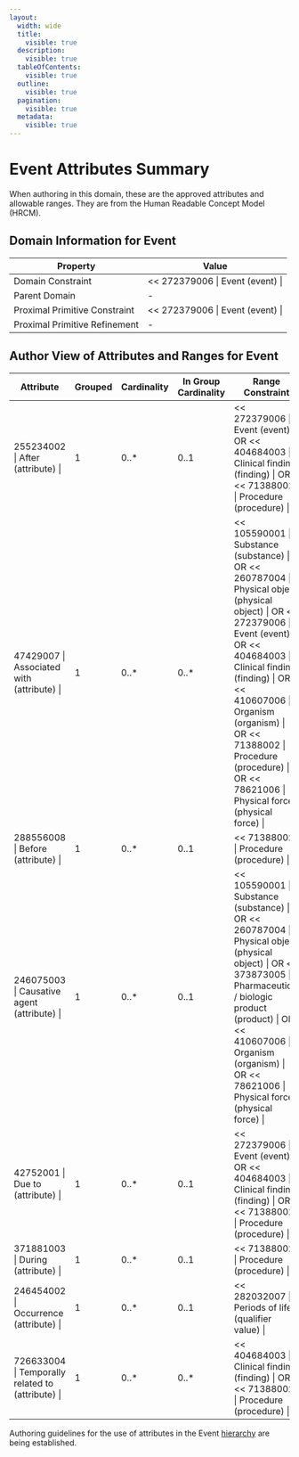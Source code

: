 ```yaml
---
layout:
  width: wide
  title:
    visible: true
  description:
    visible: true
  tableOfContents:
    visible: true
  outline:
    visible: true
  pagination:
    visible: true
  metadata:
    visible: true
---
```


# Event Attributes Summary

When authoring in this domain, these are the approved attributes and allowable ranges. They are from the Human Readable Concept Model (HRCM).


  

## Domain Information for Event

| Property | Value |
|---|---|
| Domain Constraint | << 272379006 \| Event (event) \| |
| Parent Domain | - |
| Proximal Primitive Constraint | << 272379006 \| Event (event) \| |
| Proximal Primitive Refinement | - |

  

  


  

## Author View of Attributes and Ranges for Event

| Attribute | Grouped | Cardinality | In Group Cardinality | Range Constraint |
|---|---|---|---|---|
| 255234002 \| After (attribute) \| | 1 | 0..* | 0..1 | << 272379006 \| Event (event) \| OR << 404684003 \| Clinical finding (finding) \| OR << 71388002 \| Procedure (procedure) \| |
| 47429007 \| Associated with (attribute) \| | 1 | 0..* | 0..* | << 105590001 \| Substance (substance) \| OR << 260787004 \| Physical object (physical object) \| OR << 272379006 \| Event (event) \| OR << 404684003 \| Clinical finding (finding) \| OR << 410607006 \| Organism (organism) \| OR << 71388002 \| Procedure (procedure) \| OR << 78621006 \| Physical force (physical force) \| |
| 288556008 \| Before (attribute) \| | 1 | 0..* | 0..1 | << 71388002 \| Procedure (procedure) \| |
| 246075003 \| Causative agent (attribute) \| | 1 | 0..* | 0..1 | << 105590001 \| Substance (substance) \| OR << 260787004 \| Physical object (physical object) \| OR << 373873005 \| Pharmaceutical / biologic product (product) \| OR << 410607006 \| Organism (organism) \| OR << 78621006 \| Physical force (physical force) \| |
| 42752001 \| Due to (attribute) \| | 1 | 0..* | 0..1 | << 272379006 \| Event (event) \| OR << 404684003 \| Clinical finding (finding) \| OR << 71388002 \| Procedure (procedure) \| |
| 371881003 \| During (attribute) \| | 1 | 0..* | 0..1 | << 71388002 \| Procedure (procedure) \| |
| 246454002 \| Occurrence (attribute) \| | 1 | 0..* | 0..1 | << 282032007 \| Periods of life (qualifier value) \| |
| 726633004 \| Temporally related to (attribute) \| | 1 | 0..* | 0..* | << 404684003 \| Clinical finding (finding) \| OR << 71388002 \| Procedure (procedure) \| |

  

Authoring guidelines for the use of attributes in the Event [hierarchy](https://confluence.ihtsdotools.org/display/DOCGLOSS/hierarchy "Glossary link: hierarchy") are being established.
